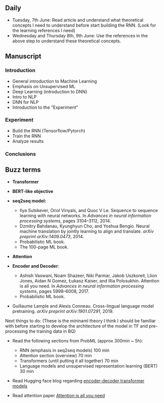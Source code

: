 ## Daily

- Tuesday, 7th June: Read article and understand what theoretical concepts I need to understand before start building the RNN. (Look for the learning references I need)
- Wednesday and Thursday 8th, 9th June:  Use the references in the above step to understand these theoretical concepts.



## Manuscript

### Introduction

- General introduction to Machine Learning
- Emphasis on Unsupervised ML
- Deep Learning (introduction to DNN)
- Intro to NLP
- DNN for NLP
-  Introduction to the "Experiment"

### Experiment

- Build the RNN (Tensorflow/Pytorch)
- Train the RNN
- Analyze results

### Conclusions

## Buzz terms

- **Transformer**

- **BERT-like objective**

- **seq2seq model:** 

  - Ilya Sutskever, Oriol Vinyals, and Quoc V Le. Sequence to sequence learning with neural networks. In *Advances in neural information processing systems*, pages 3104–3112, 2014.
  - Dzmitry Bahdanau, Kyunghyun Cho, and Yoshua Bengio. Neural machine translation by jointly learning to align and translate. *arXiv preprint arXiv:1409.0473*, 2014.
  - Probabilistic ML book.
  - The 100-page ML book.

  

- **Attention**
- **Encoder and Decoder**:
  - Ashish Vaswani, Noam Shazeer, Niki Parmar, Jakob Uszkoreit, Llion Jones, Aidan N Gomez, Łukasz Kaiser, and Illia Polosukhin. Attention is all you need. In *Advances in neural information processing systems*, pages 5998–6008, 2017.
  - Probabilistic ML book.
- Guillaume Lample and Alexis Conneau. Cross-lingual language model pretraining. *arXiv preprint arXiv:1901.07291*, 2019.

Next things to do: (These is the mininaml theory I think I should be familiar with before starting to develop the architecture of the model in TF and pre-processing the training data in BQ)

- Read the following sections from ProbML (approx 300min ~ 5h):

  - RNN (emphasis in seq2seq models) 100 min
  - Attention section (overview) 70 min
  - Transformers (until putting it all together) 70 min
  - Language models and unsupervised representation learning (BERT) 30 min

- Read Hugging face blog regarding [encoder-decoder transformer models](https://huggingface.co/blog/encoder-decoder)

- Read attention paper [Attention is all you need](https://arxiv.org/abs/1706.03762)

  